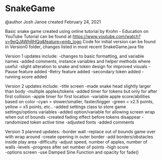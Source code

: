 # SnakeGame

@author Josh Janoe
created February 24, 2021
 
Basic snake game created using online tutorial by Krohn - Education on YouTube
Tutorial can be found at https://www.youtube.com/watch?v=9eQJAWhRHQg&feature=emb_logo
Code for initial version can be found in Version0 folder, changes listed in most recent SnakeGame.java file

Version 1 updates include:
-changes to basic formatting, and variable names
-added comments, instance variables and helper methods where useful
-slight alteration to snake and token design for improved visuals
-Pause feature added
-Retry feature added
-secondary token added
-running score added

Version 2 updates include:
-title screen
-made snake head slightly larger than body
-multiple apples/tokens
-added timer for tokens but only for after first collision
-apple timer for first location
-variable apple score/abilities based on color
 -cyan = slower/smaller, faster/bigger
 -green = x2.5 points, yellow = x5 points, etc..
-added settings class to store game settings/options variables
-added option/variable for allowing screen wrap when out of bounds
-created fading effect before tokens disappear
-randomized token active time
-adjusted fonts
-added comments

Version 3 planned updates:
-border wall
-replace out of bounds game over with wrap around
 -create opening in outer border
 -add borders/obstacles inside play area
-difficulty
 -adjust speed, number of apples, number of walls
-levels
 -progress after set number of points
-high score 		
-options screen
-use Damped Sine Function and opacity for fade()
